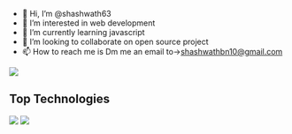 - 👋 Hi, I’m @shashwath63
- 👀 I’m interested in web development
- 🌱 I’m currently learning javascript
- 💞️ I’m looking to collaborate on open source project
- 📫 How to reach me is Dm me an email to->shashwathbn10@gmail.com

<!---
shashwath63/shashwath63 is a ✨ special ✨ repository because its `README.md` (this file) appears on your GitHub profile.

You can click the Preview link to take a look at your changes.
--->
<img src="https://github-readme-stats.vercel.app/api?username=shashwath63&&show_icons=true&title_color=ffffff&icon_color=bb2acf&text_color=daf7dc&bg_color=191919">
<h2> Top Technologies </h2>
<div>
<img src="https://camo.githubusercontent.com/aeddc848275a1ffce386dc81c04541654ca07b2c43bbb8ad251085c962672aea/68747470733a2f2f696d672e736869656c64732e696f2f62616467652f6a6176617363726970742d2532333332333333302e7376673f7374796c653d666f722d7468652d6261646765266c6f676f3d6a617661736372697074266c6f676f436f6c6f723d253233463744463145">
<img src="https://camo.githubusercontent.com/49fbb99f92674cc6825349b154b65aaf4064aec465d61e8e1f9fb99da3d922a1/68747470733a2f2f696d672e736869656c64732e696f2f62616467652f68746d6c352d2532334533344632362e7376673f7374796c653d666f722d7468652d6261646765266c6f676f3d68746d6c35266c6f676f436f6c6f723d7768697465">
  
</div>
